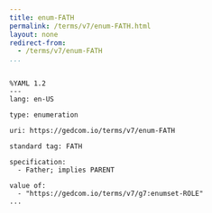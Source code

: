 ```yaml
---
title: enum-FATH
permalink: /terms/v7/enum-FATH.html
layout: none
redirect-from:
  - /terms/v7/enum-FATH
...
```


```

%YAML 1.2
---
lang: en-US

type: enumeration

uri: https://gedcom.io/terms/v7/enum-FATH

standard tag: FATH

specification:
  - Father; implies PARENT

value of:
  - "https://gedcom.io/terms/v7/g7:enumset-ROLE"
...

```
